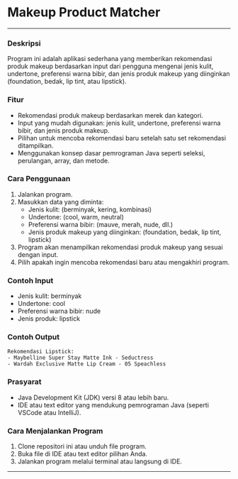 # Makeup Product Matcher
---
### Deskripsi
Program ini adalah aplikasi sederhana yang memberikan rekomendasi produk makeup berdasarkan input dari pengguna mengenai jenis kulit, undertone, preferensi warna bibir, dan jenis produk makeup yang diinginkan (foundation, bedak, lip tint, atau lipstick). 

### Fitur
- Rekomendasi produk makeup berdasarkan merek dan kategori.
- Input yang mudah digunakan: jenis kulit, undertone, preferensi warna bibir, dan jenis produk makeup.
- Pilihan untuk mencoba rekomendasi baru setelah satu set rekomendasi ditampilkan.
- Menggunakan konsep dasar pemrograman Java seperti seleksi, perulangan, array, dan metode.

### Cara Penggunaan
1. Jalankan program.
2. Masukkan data yang diminta:
   - Jenis kulit: (berminyak, kering, kombinasi)
   - Undertone: (cool, warm, neutral)
   - Preferensi warna bibir: (mauve, merah, nude, dll.)
   - Jenis produk makeup yang diinginkan: (foundation, bedak, lip tint, lipstick)
3. Program akan menampilkan rekomendasi produk makeup yang sesuai dengan input.
4. Pilih apakah ingin mencoba rekomendasi baru atau mengakhiri program.

### Contoh Input
- Jenis kulit: berminyak
- Undertone: cool
- Preferensi warna bibir: nude
- Jenis produk: lipstick

### Contoh Output
```
Rekomendasi Lipstick:
- Maybelline Super Stay Matte Ink - Seductress
- Wardah Exclusive Matte Lip Cream - 05 Speachless
```

### Prasyarat
- Java Development Kit (JDK) versi 8 atau lebih baru.
- IDE atau text editor yang mendukung pemrograman Java (seperti VSCode atau IntelliJ).

### Cara Menjalankan Program
1. Clone repositori ini atau unduh file program.
2. Buka file di IDE atau text editor pilihan Anda.
3. Jalankan program melalui terminal atau langsung di IDE.

---

